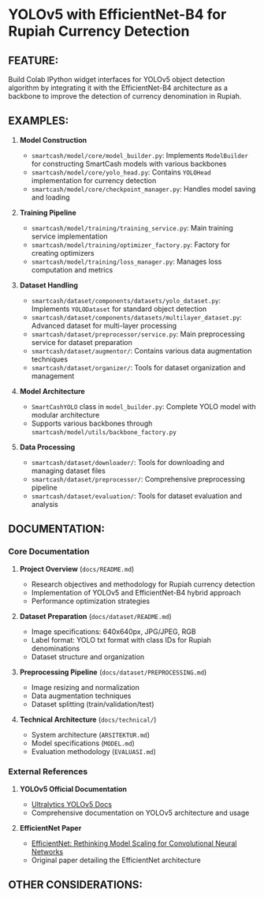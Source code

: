 # YOLOv5 with EfficientNet-B4 for Rupiah Currency Detection

## FEATURE:

Build Colab IPython widget interfaces for YOLOv5 object detection algorithm by integrating it with the EfficientNet-B4 architecture as a backbone to improve the detection of currency denomination in Rupiah.

## EXAMPLES:

1. **Model Construction**
   - `smartcash/model/core/model_builder.py`: Implements `ModelBuilder` for constructing SmartCash models with various backbones
   - `smartcash/model/core/yolo_head.py`: Contains `YOLOHead` implementation for currency detection
   - `smartcash/model/core/checkpoint_manager.py`: Handles model saving and loading

2. **Training Pipeline**
   - `smartcash/model/training/training_service.py`: Main training service implementation
   - `smartcash/model/training/optimizer_factory.py`: Factory for creating optimizers
   - `smartcash/model/training/loss_manager.py`: Manages loss computation and metrics

3. **Dataset Handling**
   - `smartcash/dataset/components/datasets/yolo_dataset.py`: Implements `YOLODataset` for standard object detection
   - `smartcash/dataset/components/datasets/multilayer_dataset.py`: Advanced dataset for multi-layer processing
   - `smartcash/dataset/preprocessor/service.py`: Main preprocessing service for dataset preparation
   - `smartcash/dataset/augmentor/`: Contains various data augmentation techniques
   - `smartcash/dataset/organizer/`: Tools for dataset organization and management

4. **Model Architecture**
   - `SmartCashYOLO` class in `model_builder.py`: Complete YOLO model with modular architecture
   - Supports various backbones through `smartcash/model/utils/backbone_factory.py`

5. **Data Processing**
   - `smartcash/dataset/downloader/`: Tools for downloading and managing dataset files
   - `smartcash/dataset/preprocessor/`: Comprehensive preprocessing pipeline
   - `smartcash/dataset/evaluation/`: Tools for dataset evaluation and analysis

## DOCUMENTATION:

### Core Documentation
1. **Project Overview** (`docs/README.md`)
   - Research objectives and methodology for Rupiah currency detection
   - Implementation of YOLOv5 and EfficientNet-B4 hybrid approach
   - Performance optimization strategies

2. **Dataset Preparation** (`docs/dataset/README.md`)
   - Image specifications: 640x640px, JPG/JPEG, RGB
   - Label format: YOLO txt format with class IDs for Rupiah denominations
   - Dataset structure and organization

3. **Preprocessing Pipeline** (`docs/dataset/PREPROCESSING.md`)
   - Image resizing and normalization
   - Data augmentation techniques
   - Dataset splitting (train/validation/test)

4. **Technical Architecture** (`docs/technical/`)
   - System architecture (`ARSITEKTUR.md`)
   - Model specifications (`MODEL.md`)
   - Evaluation methodology (`EVALUASI.md`)

### External References
1. **YOLOv5 Official Documentation**
   - [Ultralytics YOLOv5 Docs](https://docs.ultralytics.com/yolov5/)
   - Comprehensive documentation on YOLOv5 architecture and usage

2. **EfficientNet Paper**
   - [EfficientNet: Rethinking Model Scaling for Convolutional Neural Networks](https://arxiv.org/abs/1905.11946)
   - Original paper detailing the EfficientNet architecture


## OTHER CONSIDERATIONS:


